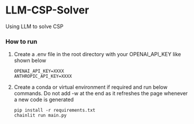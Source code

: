 # LLM-CSP-Solver
Using LLM to solve CSP

### How to run
1. Create a .env file in the root directory with your OPENAI_API_KEY like shown below
    ```
    OPENAI_API_KEY=XXXX
    ANTHROPIC_API_KEY=XXXX
    ```
2. Create a conda or virtual environment if required and run below commands. Do not add -w at the end as it refreshes the page whenever a new code is generated
    ```
    pip install -r requirements.txt
    chainlit run main.py
    ```